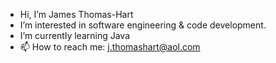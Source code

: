 - Hi, I’m James Thomas-Hart
- I’m interested in software engineering & code development.
- I’m currently learning Java
- 📫 How to reach me: j.thomashart@aol.com
